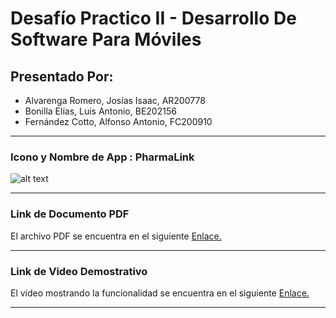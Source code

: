 # Desafío Practico II - Desarrollo De Software Para Móviles

## Presentado Por:
- Alvarenga Romero, Josías Isaac, AR200778
- Bonilla Elías, Luis Antonio,  BE202156
- Fernández Cotto, Alfonso Antonio, FC200910 

---

### **Icono y Nombre de App : PharmaLink**

![alt text](https://i.pinimg.com/564x/15/6c/5f/156c5fdbaccf2a01be3ff1aad7d89c38.jpg)

---

### **Link de Documento PDF**
El archivo PDF se encuentra en el siguiente [Enlace.](https://drive.google.com/file/d/1XWtIO8thWSti3rfKX00N-Ro6Eqzt0K11/view?usp=sharing)

---

### **Link de Video Demostrativo**
El video mostrando la funcionalidad se encuentra en el siguiente [Enlace.](https://drive.google.com/file/d/12cJJAOcH4b1mgQGzZExgYXbU0Lzrvohd/view?usp=sharing)

---

